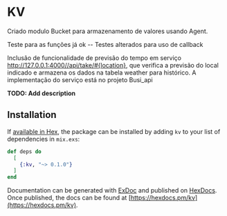 # KV

Criado modulo Bucket para armazenamento de valores usando Agent.

Teste para as funções já ok -- Testes alterados para uso de callback

Inclusão de funcionalidade de previsão do tempo em serviço http://127.0.0.1:4000//api/take/#{location}, 
que verifica a previsão do local indicado e armazena os dados na tabela weather para histórico.
A implementação do serviço está no projeto Busi_api

**TODO: Add description**

## Installation

If [available in Hex](https://hex.pm/docs/publish), the package can be installed
by adding `kv` to your list of dependencies in `mix.exs`:

```elixir
def deps do
  [
    {:kv, "~> 0.1.0"}
  ]
end
```

Documentation can be generated with [ExDoc](https://github.com/elixir-lang/ex_doc)
and published on [HexDocs](https://hexdocs.pm). Once published, the docs can
be found at [https://hexdocs.pm/kv](https://hexdocs.pm/kv).

